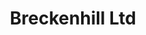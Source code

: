 ---
title: "Breckenhill Ltd"
address: "45, Breckenhill Road, Doagh, Ballyclare, Co. Antrim, BT39 0TB"
tel: "028 9334 0311"
county: "Antrim"
category: "Sailing"
type: "Content"
lat: "054.7884620000"
lng: "-006.0715240000"
---
